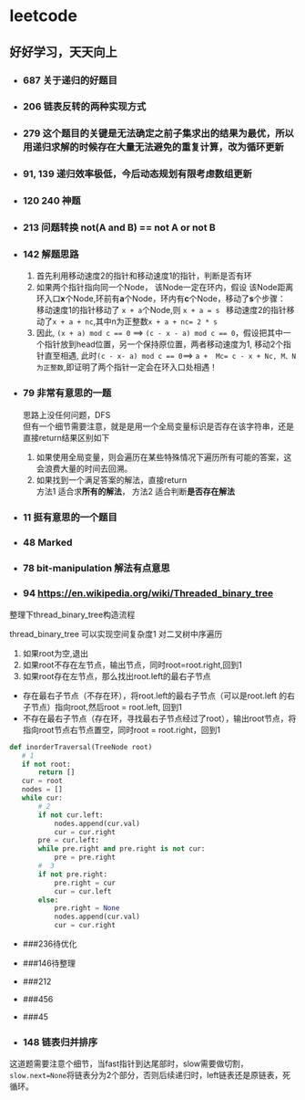# leetcode  
## 好好学习，天天向上  
* ### 687 关于递归的好题目  
* ### 206 链表反转的两种实现方式  
* ### 279 这个题目的关键是无法确定之前子集求出的结果为最优，所以用递归求解的时候存在大量无法避免的重复计算，改为循环更新  
* ### 91, 139 递归效率极低，今后动态规划有限考虑数组更新  

* ### 120 240 神题

* ### 213 问题转换 not(A and B) == not A or not B

* ### 142 解题思路  
    1. 首先利用移动速度2的指针和移动速度1的指针，判断是否有环  
    2. 如果两个指针指向同一个Node， 该Node一定在环内，假设 该Node距离环入口**x**个Node,环前有**a**个Node，环内有**c**个Node，移动了**s**个步骤：  
        移动速度1的指针移动了 ```x + a```个Node,则  ```x + a = s ```
        移动速度2的指针移动了```x + a + nc```,其中n为正整数```x + a + nc= 2 * s ```
    3. 因此, ```(x + a) mod c == 0``` ==> ```(c - x - a) mod c == 0```，假设把其中一个指针放到head位置，另一个保持原位置，两者移动速度为1, 移动2个指针直至相遇, 此时```(c - x- a) mod c == 0```==> ```a +  Mc= c - x + Nc, M、N 为正整数```,即证明了两个指针一定会在环入口处相遇！

* ### 79 非常有意思的一题  
    思路上没任何问题，DFS  
    但有一个细节需要注意，就是是用一个全局变量标识是否存在该字符串，还是直接return结果区别如下  
    1. 如果使用全局变量，则会遍历在某些特殊情况下遍历所有可能的答案，这会浪费大量的时间去回溯。  
    2. 如果找到一个满足答案的解法，直接return  
    方法1 适合求**所有的解法**， 方法2 适合判断**是否存在解法**

* ### 11 挺有意思的一个题目

* ### 48 Marked

* ### 78 bit-manipulation 解法有点意思

* ### 94 https://en.wikipedia.org/wiki/Threaded_binary_tree
整理下thread_binary_tree构造流程

thread_binary_tree 可以实现空间复杂度1 对二叉树中序遍历

1. 如果root为空,退出
2. 如果root不存在左节点，输出节点，同时root=root.right,回到1
3. 如果root存在左节点，那么找出root.left的最右子节点
- 存在最右子节点（不存在环），将root.left的最右子节点（可以是root.left 的右子节点）指向root,然后root = root.left, 回到1
- 不存在最右子节点（存在环，寻找最右子节点经过了root），输出root节点，将指向root节点右节点置空，同时root = root.right，回到1

 ```python
 def inorderTraversal(TreeNode root)
    # 1
    if not root:
        return []
    cur = root
    nodes = []
    while cur:
        # 2
        if not cur.left:
            nodes.append(cur.val)
            cur = cur.right
        pre = cur.left:
        while pre.right and pre.right is not cur:
            pre = pre.right
        #  3
        if not pre.right:
            pre.right = cur
            cur = cur.left
        else:
            pre.right = None
            nodes.append(cur.val)
            cur = cur.right
 ```

* ###236待优化

* ###146待整理

* ###212

* ###456

* ###45 

* ### 148 链表归并排序
这道题需要注意个细节，当fast指针到达尾部时，slow需要做切割，`slow.next=None`将链表分为2个部分，否则后续递归时，left链表还是原链表，死循环。